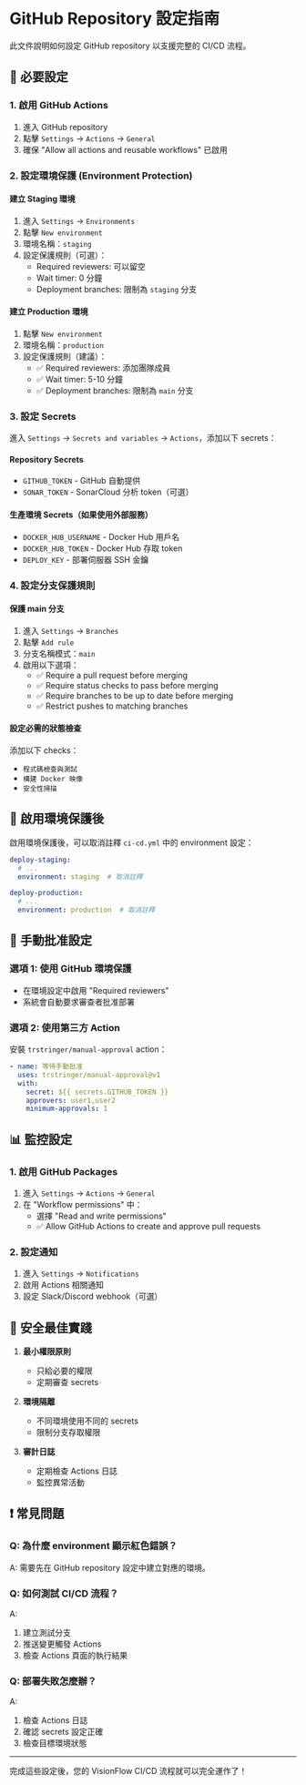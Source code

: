 # GitHub Repository 設定指南

此文件說明如何設定 GitHub repository 以支援完整的 CI/CD 流程。

## 🔧 必要設定

### 1. 啟用 GitHub Actions

1. 進入 GitHub repository
2. 點擊 `Settings` → `Actions` → `General`
3. 確保 "Allow all actions and reusable workflows" 已啟用

### 2. 設定環境保護 (Environment Protection)

#### 建立 Staging 環境
1. 進入 `Settings` → `Environments`
2. 點擊 `New environment`
3. 環境名稱：`staging`
4. 設定保護規則（可選）：
   - Required reviewers: 可以留空
   - Wait timer: 0 分鐘
   - Deployment branches: 限制為 `staging` 分支

#### 建立 Production 環境
1. 點擊 `New environment`
2. 環境名稱：`production`
3. 設定保護規則（建議）：
   - ✅ Required reviewers: 添加團隊成員
   - ✅ Wait timer: 5-10 分鐘
   - ✅ Deployment branches: 限制為 `main` 分支

### 3. 設定 Secrets

進入 `Settings` → `Secrets and variables` → `Actions`，添加以下 secrets：

#### Repository Secrets
- `GITHUB_TOKEN` - GitHub 自動提供
- `SONAR_TOKEN` - SonarCloud 分析 token（可選）

#### 生產環境 Secrets（如果使用外部服務）
- `DOCKER_HUB_USERNAME` - Docker Hub 用戶名
- `DOCKER_HUB_TOKEN` - Docker Hub 存取 token
- `DEPLOY_KEY` - 部署伺服器 SSH 金鑰

### 4. 設定分支保護規則

#### 保護 main 分支
1. 進入 `Settings` → `Branches`
2. 點擊 `Add rule`
3. 分支名稱模式：`main`
4. 啟用以下選項：
   - ✅ Require a pull request before merging
   - ✅ Require status checks to pass before merging
   - ✅ Require branches to be up to date before merging
   - ✅ Restrict pushes to matching branches

#### 設定必需的狀態檢查
添加以下 checks：
- `程式碼檢查與測試`
- `構建 Docker 映像`
- `安全性掃描`

## 🚀 啟用環境保護後

啟用環境保護後，可以取消註釋 `ci-cd.yml` 中的 environment 設定：

```yaml
deploy-staging:
  # ...
  environment: staging  # 取消註釋

deploy-production:
  # ...
  environment: production  # 取消註釋
```

## 🔧 手動批准設定

### 選項 1: 使用 GitHub 環境保護
- 在環境設定中啟用 "Required reviewers"
- 系統會自動要求審查者批准部署

### 選項 2: 使用第三方 Action
安裝 `trstringer/manual-approval` action：

```yaml
- name: 等待手動批准
  uses: trstringer/manual-approval@v1
  with:
    secret: ${{ secrets.GITHUB_TOKEN }}
    approvers: user1,user2
    minimum-approvals: 1
```

## 📊 監控設定

### 1. 啟用 GitHub Packages
1. 進入 `Settings` → `Actions` → `General`
2. 在 "Workflow permissions" 中：
   - 選擇 "Read and write permissions"
   - ✅ Allow GitHub Actions to create and approve pull requests

### 2. 設定通知
1. 進入 `Settings` → `Notifications`
2. 啟用 Actions 相關通知
3. 設定 Slack/Discord webhook（可選）

## 🔐 安全最佳實踐

1. **最小權限原則**
   - 只給必要的權限
   - 定期審查 secrets

2. **環境隔離**
   - 不同環境使用不同的 secrets
   - 限制分支存取權限

3. **審計日誌**
   - 定期檢查 Actions 日誌
   - 監控異常活動

## ❗ 常見問題

### Q: 為什麼 environment 顯示紅色錯誤？
A: 需要先在 GitHub repository 設定中建立對應的環境。

### Q: 如何測試 CI/CD 流程？
A: 
1. 建立測試分支
2. 推送變更觸發 Actions
3. 檢查 Actions 頁面的執行結果

### Q: 部署失敗怎麼辦？
A: 
1. 檢查 Actions 日誌
2. 確認 secrets 設定正確
3. 檢查目標環境狀態

---

完成這些設定後，您的 VisionFlow CI/CD 流程就可以完全運作了！
